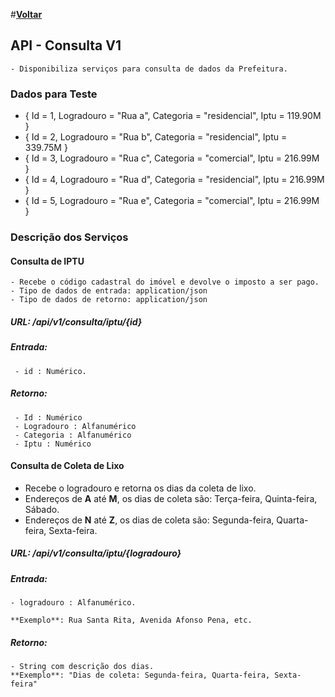 #[**Voltar**](https://github.com/marcoresende/ppds-aula03/blob/master/README.md)

## **API - Consulta V1**

	- Disponibiliza serviços para consulta de dados da Prefeitura.

### Dados para Teste

  - { Id = 1, Logradouro = "Rua a", Categoria = "residencial", Iptu = 119.90M }
  - { Id = 2, Logradouro = "Rua b", Categoria = "residencial", Iptu = 339.75M }
  - { Id = 3, Logradouro = "Rua c", Categoria = "comercial", Iptu = 216.99M }
  - { Id = 4, Logradouro = "Rua d", Categoria = "residencial", Iptu = 216.99M }
  - { Id = 5, Logradouro = "Rua e", Categoria = "comercial", Iptu = 216.99M }

### Descrição dos Serviços

#### Consulta de IPTU

	- Recebe o código cadastral do imóvel e devolve o imposto a ser pago.
	- Tipo de dados de entrada: application/json
	- Tipo de dados de retorno: application/json

##### URL: /api/v1/consulta/iptu/{id}

##### Entrada:

	 - id : Numérico.

##### Retorno:

	 - Id : Numérico
     - Logradouro : Alfanumérico
     - Categoria : Alfanumérico
     - Iptu : Numérico

#### Consulta de Coleta de Lixo

 - Recebe o logradouro e retorna os dias da coleta de lixo. 
 - Endereços de **A** até **M**, os dias de coleta são: Terça-feira, Quinta-feira, Sábado.
 - Endereços de **N** até **Z**, os dias de coleta são: Segunda-feira, Quarta-feira, Sexta-feira.

##### URL: /api/v1/consulta/iptu/{logradouro}

##### Entrada:

	- logradouro : Alfanumérico.

	**Exemplo**: Rua Santa Rita, Avenida Afonso Pena, etc.

##### Retorno:

	- String com descrição dos dias.
	**Exemplo**: "Dias de coleta: Segunda-feira, Quarta-feira, Sexta-feira"